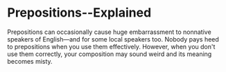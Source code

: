 # Prepositions--Explained
Prepositions can occasionally cause huge embarrassment to nonnative speakers of English—and for some local speakers too. Nobody pays heed to prepositions when you use them effectively. However, when you don't use them correctly, your composition may sound weird and its meaning becomes misty.
